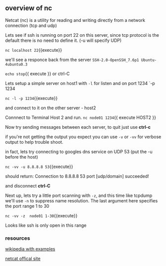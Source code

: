 ## overview of nc

Netcat (nc) is a utility for reading and writing directly from a network connection (tcp and udp)

Lets see if ssh is running on port 22 on this server, since tcp protocol is the default there is no need to define it. (-u will specify UDP)

`nc localhost 22`{{execute}}

we'll see a responce back from the server `SSH-2.0-OpenSSH_7.6p1 Ubuntu-4ubuntu0.3` 

`echo stop`{{ execute }} 
or ctrl-C


Lets setup a simple server on host1 with `-l` for listen and on port 1234 `-p 1234

`nc -l -p 1234`{{execute}}

and connect to it on the other server - host2

Connnect to Terminal Host 2 and run.
`nc node01 1234`{{ execute HOST2 }}

Now try sending messages between each server, to quit just use **ctrl-c**

if you're not getting the output you expect you can use `-v` or `-vv` for verbose output to help trouble shoot.

in fact, lets try connecting to  googles dns service on UDP 53 (put the -u before the host)

`nc -vv -u 8.8.8.8 53`{{execute}}

should return: Connection to 8.8.8.8 53 port [udp/domain] succeeded!

and disconnect **ctrl-C**

Next up, lets try a little port scanning with `-z`, and this time like tcpdump we'll use `-n` to suppress name resolution. The last argument here specifies the port range 1 to 30

`nc -vv -z  node01 1-30`{{execute}}

Looks like ssh is only open in this range


### resources

[wikipedia with examples](https://en.wikipedia.org/wiki/Netcat)

[netcat offical site](http://nc110.sourceforge.net/)
